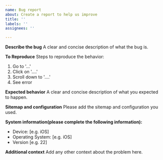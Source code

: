 ```yaml
---
name: Bug report
about: Create a report to help us improve
title: ''
labels: ''
assignees: ''

---
```


**Describe the bug**
A clear and concise description of what the bug is.

**To Reproduce**
Steps to reproduce the behavior:
1. Go to '...'
2. Click on '....'
3. Scroll down to '....'
4. See error

**Expected behavior**
A clear and concise description of what you expected to happen.

**Sitemap and configuration**
Please add the sitemap and configuration you used.

**System information(please complete the following information):**
- Device: [e.g. iOS] 
- Operating System: [e.g. iOS]
- Version [e.g. 22]

**Additional context**
Add any other context about the problem here.
